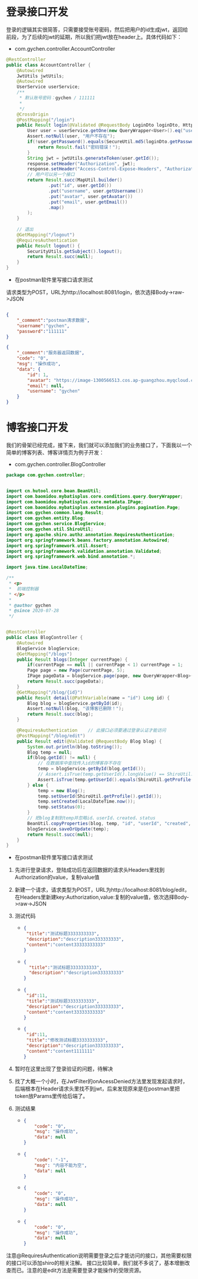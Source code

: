 # 登录接口开发

登录的逻辑其实很简答，只需要接受账号密码，然后把用户的id生成jwt，返回给前段，为了后续的jwt的延期，所以我们把jwt放在header上。具体代码如下：

- com.gychen.controller.AccountController

```java
@RestController
public class AccountController {
    @Autowired
    JwtUtils jwtUtils;
    @Autowired
    UserService userService;
    /**
     * 默认账号密码：gychen / 111111
     *
     */
    @CrossOrigin
    @PostMapping("/login")
    public Result login(@Validated @RequestBody LoginDto loginDto, HttpServletResponse response) {
        User user = userService.getOne(new QueryWrapper<User>().eq("username", loginDto.getUsername()));
        Assert.notNull(user, "用户不存在");
        if(!user.getPassword().equals(SecureUtil.md5(loginDto.getPassword()))) {
            return Result.fail("密码错误！");
        }
        String jwt = jwtUtils.generateToken(user.getId());
        response.setHeader("Authorization", jwt);
        response.setHeader("Access-Control-Expose-Headers", "Authorization");
        // 用户可以另一个接口
        return Result.succ(MapUtil.builder()
                .put("id", user.getId())
                .put("username", user.getUsername())
                .put("avatar", user.getAvatar())
                .put("email", user.getEmail())
                .map()
        );
    }
    
    // 退出
    @GetMapping("/logout")
    @RequiresAuthentication
    public Result logout() {
        SecurityUtils.getSubject().logout();
        return Result.succ(null);
    }
}

```

- 在postman软件里写接口请求测试

请求类型为POST，URL为http://localhost:8081/login，依次选择Body->raw->JSON

```json

{
    "_comment":"postman清求数据",
    "username":"gychen",
    "password":"111111"
}

{
    "_comment":"服务器返回数据",
    "code": "0",
    "msg": "操作成功",
    "data": {
        "id": 1,
        "avatar": "https://image-1300566513.cos.ap-guangzhou.myqcloud.com/upload/images/5a9f48118166308daba8b6da7e466aab.jpg",
        "email": null,
        "username": "gychen"
    }
}
```





# 博客接口开发

我们的骨架已经完成，接下来，我们就可以添加我们的业务接口了，下面我以一个简单的博客列表、博客详情页为例子开发：

- com.gychen.controller.BlogController

```java
package com.gychen.controller;


import cn.hutool.core.bean.BeanUtil;
import com.baomidou.mybatisplus.core.conditions.query.QueryWrapper;
import com.baomidou.mybatisplus.core.metadata.IPage;
import com.baomidou.mybatisplus.extension.plugins.pagination.Page;
import com.gychen.common.lang.Result;
import com.gychen.entity.Blog;
import com.gychen.service.BlogService;
import com.gychen.util.ShiroUtil;
import org.apache.shiro.authz.annotation.RequiresAuthentication;
import org.springframework.beans.factory.annotation.Autowired;
import org.springframework.util.Assert;
import org.springframework.validation.annotation.Validated;
import org.springframework.web.bind.annotation.*;

import java.time.LocalDateTime;

/**
 * <p>
 *  前端控制器
 * </p>
 *
 * @author gychen
 * @since 2020-07-28
 */


@RestController
public class BlogController {
    @Autowired
    BlogService blogService;
    @GetMapping("/blogs")
    public Result blogs(Integer currentPage) {
        if(currentPage == null || currentPage < 1) currentPage = 1;
        Page page = new Page(currentPage, 5);
        IPage pageData = blogService.page(page, new QueryWrapper<Blog>().orderByDesc("created"));
        return Result.succ(pageData);
    }
    @GetMapping("/blog/{id}")
    public Result detail(@PathVariable(name = "id") Long id) {
        Blog blog = blogService.getById(id);
        Assert.notNull(blog, "该博客已删除！");
        return Result.succ(blog);
    }

    @RequiresAuthentication    // 此接口必须要通过登录认证才能访问
    @PostMapping("/blog/edit")
    public Result edit(@Validated @RequestBody Blog blog) {
        System.out.println(blog.toString());
        Blog temp = null;
        if(blog.getId() != null) {
            // 在数据库中查找传入id的博客存不存在
            temp = blogService.getById(blog.getId());
            // Assert.isTrue(temp.getUserId().longValue() == ShiroUtil.getProfile().getId().longValue(), "没有权限编辑");
            Assert.isTrue(temp.getUserId().equals(ShiroUtil.getProfile().getId()), "没有权限编辑");
        } else {
            temp = new Blog();
            temp.setUserId(ShiroUtil.getProfile().getId());
            temp.setCreated(LocalDateTime.now());
            temp.setStatus(0);
        }
        // 把blog复制到temp并忽略id、userId、created、status
        BeanUtil.copyProperties(blog, temp, "id", "userId", "created", "status");
        blogService.saveOrUpdate(temp);
        return Result.succ(null);
    }
}


```

- 在postman软件里写接口请求测试

1. 先进行登录请求，登陆成功后在返回数据的请求头Headers里找到Authorization的value，复制value值

2. 新建一个请求，请求类型为POST，URL为http://localhost:8081/blog/edit，在Headers里新建key:Authorization,value:复制的value值，依次选择Body->raw->JSON

3. 测试代码

     - ```json
       {
        "title":"测试标题3333333333",
        "description":"description333333333",
        "content":"content33333333333"
       }
       ```

     - ```json
       {
         "title":"测试标题3333333333",
         "description":"description333333333"
       }
       ```
	  
	- ```json
	  {
	   "id":11,
	   "title":"测试标题3333333333",
	   "description":"description333333333",
	   "content":"content33333333333"
	  }
	  ```
	
	- ```json
	  {
	   "id":11,
	   "title":"修改测试标题3333333333",
	   "description":"description333333333",
	   "content":"content1111111"
	  }
	  ```
4. 暂时在这里出现了登录验证的问题，待解决

5. 找了大概一个小时，在JwtFilter的onAcessDenied方法里发现发起请求时，后端根本在Header请求头里找不到jwt，后来发现原来是在postman里把token放Params里传给后端了。

6. 测试结果

	- ```json
      {
    	  "code": "0",
    	  "msg": "操作成功",
    	  "data": null
      }
      ```
	  
	- ```json
	  {
	      "code": "-1",
	      "msg": "内容不能为空",
	      "data": null
	  }
	  ```
	  
	- ```json
	  {
	      "code": "0",
	      "msg": "操作成功",
	      "data": null
	  }
	  ```
	
	- ```json
	  {
	      "code": "0",
	      "msg": "操作成功",
	      "data": null
	  }
	  ```


注意@RequiresAuthentication说明需要登录之后才能访问的接口，其他需要权限的接口可以添加shiro的相关注解。 接口比较简单，我们就不多说了，基本增删改查而已。注意的是edit方法是需要登录才能操作的受限资源。